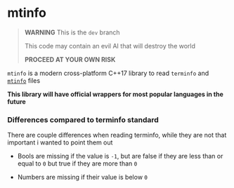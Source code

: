 # mtinfo

> **WARNING** This is the `dev` branch
>
> This code may contain an evil AI that will destroy the world
>
> **PROCEED AT YOUR OWN RISK**

`mtinfo` is a modern cross-platform C++17 library to read `terminfo` and [`mtinfo`](spec/README.md) files

**This library will have official wrappers for most popular languages in the future**

### Differences compared to terminfo standard
There are couple differences when reading terminfo, while they are not that important i wanted to point them out

- Bools are missing if the value is `-1`, but are false if they are less than or equal to `0` but true if they are more than `0`

- Numbers are missing if their value is below `0`
